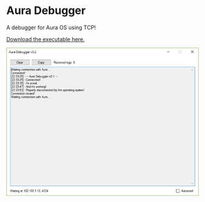 # Aura Debugger
A debugger for Aura OS using TCP!

[Download the executable here.](https://github.com/aura-systems/aura-debugger/releases/download/0.2/Aura.Debugger.exe)

<p align="center"><img src="https://raw.githubusercontent.com/aura-systems/aura-debugger/master/Screenshot/aura-debugger.png"></p>
